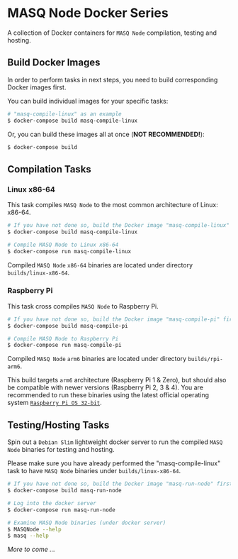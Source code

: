 # MASQ Node Docker Series

A collection of Docker containers for `MASQ Node` compilation, testing and hosting.

## Build Docker Images

In order to perform tasks in next steps, you need to build corresponding Docker images first.

You can build individual images for your specific tasks:

```bash
# "masq-compile-linux" as an example
$ docker-compose build masq-compile-linux
```

Or, you can build these images all at once (**NOT RECOMMENDED!**):

```bash
$ docker-compose build
```

## Compilation Tasks

### Linux x86-64

This task compiles `MASQ Node` to the most common architecture of Linux: x86-64.

```bash
# If you have not done so, build the Docker image "masq-compile-linux" first
$ docker-compose build masq-compile-linux

# Compile MASQ Node to Linux x86-64
$ docker-compose run masq-compile-linux
```

Compiled `MASQ Node` `x86-64` binaries are located under directory `builds/linux-x86-64`.

### Raspberry Pi

This task cross compiles `MASQ Node` to Raspberry Pi.

```bash
# If you have not done so, build the Docker image "masq-compile-pi" first
$ docker-compose build masq-compile-pi

# Compile MASQ Node to Raspberry Pi
$ docker-compose run masq-compile-pi
```

Compiled `MASQ Node` `arm6` binaries are located under directory `builds/rpi-arm6`.

This build targets `arm6` architecture (Raspberry Pi 1 & Zero), but should also be compatible with newer versions (Raspberry Pi 2, 3 & 4). You are recommended to run these binaries using the latest official operating system [`Raspberry Pi OS 32-bit`](https://www.raspberrypi.org/software/operating-systems/#raspberry-pi-os-32-bit).

## Testing/Hosting Tasks

Spin out a `Debian Slim` lightweight docker server to run the compiled `MASQ Node` binaries for testing and hosting.

Please make sure you have already performed the "masq-compile-linux" task to have `MASQ Node` binaries under `builds/linux-x86-64`.

```bash
# If you have not done so, build the Docker image "masq-run-node" first
$ docker-compose build masq-run-node

# Log into the docker server
$ docker-compose run masq-run-node

# Examine MASQ Node binaries (under docker server)
$ MASQNode --help
$ masq --help
```

*More to come ...*
